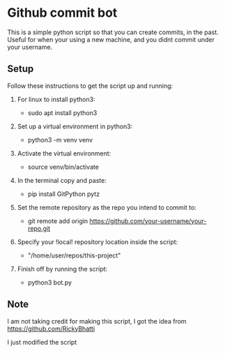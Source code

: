 # Github commit bot

This is a simple python script so that you can create commits, in the past.
Useful for when your using a new machine, and you didnt commit under your username.

## Setup

Follow these instructions to get the script up and running:

1. For linux to install python3:
   -  sudo apt install python3

2. Set up a virtual environment in python3:
   - python3 -m venv venv

3. Activate the virtual environment:
   - source venv/bin/activate

4. In the terminal copy and paste:
   - pip install GitPython pytz

5. Set the remote repository as the repo you intend to commit to:
   - git remote add origin https://github.com/your-username/your-repo.git

6. Specify your !local! repository location inside the script:
   -  "/home/user/repos/this-project"

7. Finish off by running the script:
   - python3 bot.py


## Note

I am not taking credit for making this script, I got the idea from 
https://github.com/RickyBhatti

I just modified the script

